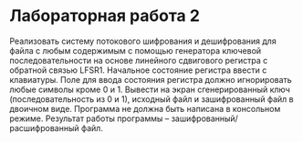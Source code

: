 # Лабораторная работа 2

Реализовать систему потокового шифрования и дешифрования для файла с любым содержимым с помощью генератора ключевой
последовательности на основе линейного сдвигового регистра с обратной связью LFSR1.
Начальное состояние регистра ввести с клавиатуры. Поле для ввода состояния регистра должно игнорировать любые символы
кроме 0 и 1.
Вывести на экран сгенерированный ключ (последовательность из 0 и 1), исходный файл и зашифрованный файл в двоичном виде.
Программа не должна быть написана в консольном режиме. Результат работы программы – зашифрованный/расшифрованный файл.
